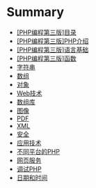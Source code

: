 # Summary

* [[PHP编程第三版]目录](README.md)
* [[PHP编程第三版]PHP介绍](di_1_zhang_php_jie_shao.md)
* [[PHP编程第三版]语言基础](di_2_zhang_yu_yan_ji_chu.md)
* [[PHP编程第三版]函数](di_3_zhang_han_shu.md)
* [字符串](di_4_zhang_zi_fu_chuan.md)
* [数组](di_5_zhang_shu_zu.md)
* [对象](di_6_zhang_dui_xiang.md)
* [Web技术](webji_zhu.md)
* [数组库](shu_zu_ku.md)
* [图像](tu_xiang.md)
* [PDF](pdf.md)
* [XML](xml.md)
* [安全](an_quan.md)
* [应用技术](ying_yong_ji_zhu.md)
* [不同平台的PHP](bu_tong_ping_tai_de_php.md)
* [网页服务](wang_ye_fu_wu.md)
* [调试PHP](diao_shi_php.md)
* [日期和时间](ri_qi_he_shi_jian.md)

